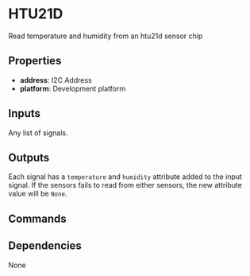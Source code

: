 HTU21D
======

Read temperature and humidity from an htu21d sensor chip

Properties
----------
- **address**: I2C Address
- **platform**: Development platform

Inputs
------

Any list of signals.

Outputs
-------

Each signal has a `temperature` and `humidity` attribute added to the input signal.
If the sensors fails to read from either sensors, the new attribute value will be `None`.

Commands
--------

Dependencies
------------
None
